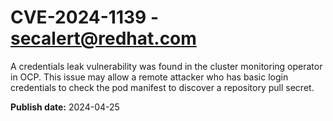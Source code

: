 # CVE-2024-1139 - secalert@redhat.com

A credentials leak vulnerability was found in the cluster monitoring operator in OCP.  This issue may allow a remote attacker who has basic login credentials to check the pod manifest to discover a repository pull secret.

**Publish date:** 2024-04-25

